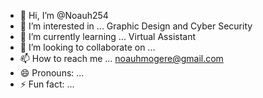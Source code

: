 - 👋 Hi, I’m @Noauh254
- 👀 I’m interested in ... Graphic Design and Cyber Security
- 🌱 I’m currently learning ... Virtual Assistant
- 💞️ I’m looking to collaborate on ...
- 📫 How to reach me ... noauhmogere@gmail.com
- 😄 Pronouns: ...
- ⚡ Fun fact: ...

<!---
Noauh254/Noauh254 is a ✨ special ✨ repository because its `README.md` (this file) appears on your GitHub profile.
You can click the Preview link to take a look at your changes.
--->
